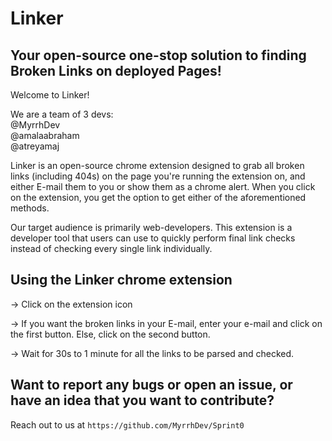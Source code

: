 # Linker
## Your open-source one-stop solution to finding Broken Links on deployed Pages!

Welcome to Linker! 

We are a team of 3 devs:  
@MyrrhDev  
@amalaabraham  
@atreyamaj  

Linker is an open-source chrome extension designed to grab all broken links (including 404s) on the page you're running the extension on, and either E-mail them to you or show them as a chrome alert. When you click on the extension, you get the option to get either of the aforementioned methods.

Our target audience is primarily web-developers. This extension is a developer tool that users can use to quickly perform final link checks instead of checking every single link individually.

## Using the Linker chrome extension
-> Click on the extension icon  
  
-> If you want the broken links in your E-mail, enter your e-mail and click on the first button. Else, click on the second button.   
  
-> Wait for 30s to 1 minute for all the links to be parsed and checked.  

## Want to report any bugs or open an issue, or have an idea that you want to contribute?

Reach out to us at `https://github.com/MyrrhDev/Sprint0`